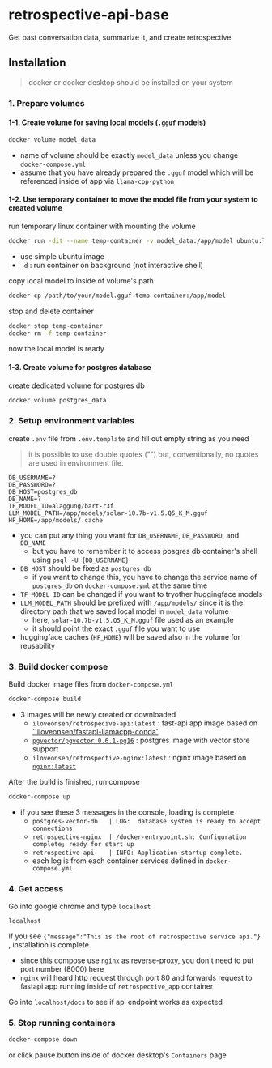 # retrospective-api-base
Get past conversation data, summarize it, and create retrospective

## Installation

> docker or docker desktop should be installed on your system

### 1. Prepare volumes

#### 1-1. Create volume for saving local models (`.gguf` models)

```bash
docker volume model_data
```

- name of volume should be exactly `model_data` unless you change `docker-compose.yml`
- assume that you have already prepared the `.gguf` model which will be referenced inside of app via `llama-cpp-python`

#### 1-2. Use temporary container to move the model file from your system to created volume

run temporary linux container with mounting the volume 

```bash
docker run -dit --name temp-container -v model_data:/app/model ubuntu:latest
```

- use simple ubuntu image
- `-d` : run container on background (not interactive shell)

copy local model to inside of volume's path

```bash
docker cp /path/to/your/model.gguf temp-container:/app/model
```

stop and delete container

```bash
docker stop temp-container
docker rm -f temp-container
```

now the local model is ready

#### 1-3. Create volume for postgres database

create dedicated volume for postgres db

```bash
docker volume postgres_data
```

### 2. Setup environment variables

create `.env` file from `.env.template` and fill out empty string as you need

> it is possible to use double quotes ("") but, conventionally, no quotes are used in environment file.

```.env
DB_USERNAME=?
DB_PASSWORD=?
DB_HOST=postgres_db
DB_NAME=?
TF_MODEL_ID=alaggung/bart-r3f
LLM_MODEL_PATH=/app/models/solar-10.7b-v1.5.Q5_K_M.gguf
HF_HOME=/app/models/.cache
```

- you can put any thing you want for `DB_USERNAME`, `DB_PASSWORD`, and `DB_NAME`
  - but you have to remember it to access posgres db container's shell using `psql -U {DB_USERNAME}`
- `DB_HOST` should be fixed as `postgres_db`
  - if you want to change this, you have to change the service name of `postgres_db` on `docker-compose.yml` at the same time
- `TF_MODEL_ID` can be changed if you want to tryother huggingface models
- `LLM_MODEL_PATH` should be prefixed with `/app/models/` since it is the directory path that we saved local model in `model_data` volume
  - here, `solar-10.7b-v1.5.Q5_K_M.gguf` file used as an example
  - it should point the exact `.gguf` file you want to use
- huggingface caches (`HF_HOME`) will be saved also in the volume for reusability

### 3. Build docker compose

Build docker image files from `docker-compose.yml`

```bash
docker-compose build
```

- 3 images will be newly created or downloaded
  - `iloveonsen/retrospecive-api:latest` : fast-api app image based on [``iloveonsen/fastapi-llamacpp-conda`](https://hub.docker.com/r/iloveonsen/fastapi-llamacpp-conda)
  - [`pgvector/pgvector:0.6.1-pg16`](https://hub.docker.com/r/pgvector/pgvector) : postgres image with vector store support
  - `iloveonsen/retrospective-nginx:latest` : nginx image based on [`nginx:latest`](https://hub.docker.com/_/nginx)

After the build is finished, run compose

```bash
docker-compose up
```

- if you see these 3 messages in the console, loading is complete
  - `postgres-vector-db   | LOG:  database system is ready to accept connections`
  - `retrospective-nginx  | /docker-entrypoint.sh: Configuration complete; ready for start up`
  - `retrospective-api    | INFO: Application startup complete.`
  - each log is from each container services defined in `docker-compose.yml`

### 4. Get access

Go into google chrome and type `localhost`

```http
localhost
```

If you see `{"message":"This is the root of retrospective service api."}` , installation is complete.

- since this compose use `nginx` as reverse-proxy, you don't need to put port number (8000) here
- `nginx` will heard http request through port 80 and forwards request to fastapi app running inside of `retrospective_app` container

Go into `localhost/docs` to see if api endpoint works as expected

### 5. Stop running containers

```bash
docker-compose down
```

or click pause button inside of docker desktop's `Containers` page
